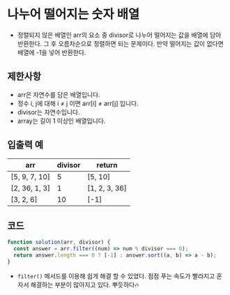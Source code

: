 # 나누어 떨어지는 숫자 배열

- 정렬되지 않은 배열인 arr의 요소 중 divisor로 나누어 떨어지는 값을 배열에 담아 반환한다. 그 후 오름차순으로 정렬하면 되는 문제이다. 만약 떨어지는 값이 없다면 배열에 -1을 넣어 반환한다.

## 제한사항

- arr은 자연수를 담은 배열입니다.
- 정수 i, j에 대해 i ≠ j 이면 arr[i] ≠ arr[j] 입니다.
- divisor는 자연수입니다.
- array는 길이 1 이상인 배열입니다.

## 입출력 예

| arr           | divisor | return        |
| ------------- | ------- | ------------- |
| [5, 9, 7, 10] | 5       | [5, 10]       |
| [2, 36, 1, 3] | 1       | [1, 2, 3, 36] |
| [3, 2, 6]     | 10      | [-1]          |

## 코드

```js
function solution(arr, divisor) {
  const answer = arr.filter((num) => num % divisor === 0);
  return answer.length === 0 ? [-1] : answer.sort((a, b) => a - b);
}
```

- `filter()` 메서드를 이용해 쉽게 해결 할 수 있었다. 점점 푸는 속도가 빨라지고 혼자서 해결하는 부분이 많아지고 있다. 뿌듯하다🔥
